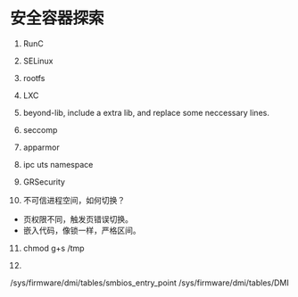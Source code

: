 # 安全容器探索

1. RunC

2. SELinux

3. rootfs

4. LXC

5. beyond-lib, include a extra lib, and replace some neccessary lines.

6. seccomp

7. apparmor

8. ipc uts namespace

9. GRSecurity

10. 不可信进程空间，如何切换？
  - 页权限不同，触发页错误切换。
  - 嵌入代码，像锁一样，严格区间。

11. chmod g+s /tmp

12. 
/sys/firmware/dmi/tables/smbios_entry_point
/sys/firmware/dmi/tables/DMI